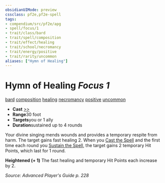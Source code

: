 ```yaml
---
obsidianUIMode: preview
cssclass: pf2e,pf2e-spell
tags:
- compendium/src/pf2e/apg
- spell/focus/1
- trait/class/bard
- trait/spell/composition
- trait/effect/healing
- trait/school/necromancy
- trait/energy/positive
- trait/rarity/uncommon
aliases: ["Hymn of Healing"]
---
```

# Hymn of Healing *Focus 1*   
[bard](rules/traits/bard.md)  [composition](composition.md)  [healing](healing.md)  [necromancy](necromancy.md)  [positive](positive.md)  [uncommon](uncommon.md)  

- **Cast** [>>](chapter-9-playing-the-game.md#Actions "Two-Action") 
- **Range**30 foot
- **Targets**you or 1 ally
- **Duration**sustained up to 4 rounds

Your divine singing mends wounds and provides a temporary respite from harm. The target gains fast healing 2. When you [Cast the Spell](cast-a-spell.md) and the first time each round you [Sustain the Spell](sustain-a-spell.md), the target gains 2 temporary Hit Points, which last for 1 round.

**Heightened (+ 1)** The fast healing and temporary Hit Points each increase by 2.

*Source: Advanced Player's Guide p. 228*